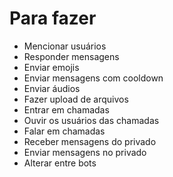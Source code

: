 # Para fazer
- Mencionar usuários
- Responder mensagens
- Enviar emojis
- Enviar mensagens com cooldown
- Enviar áudios
- Fazer upload de arquivos
- Entrar em chamadas
- Ouvir os usuários das chamadas
- Falar em chamadas
- Receber mensagens do privado
- Enviar mensagens no privado
- Alterar entre bots
